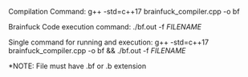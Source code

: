 Compilation Command:
  g++ -std=c++17 brainfuck_compiler.cpp -o bf

Brainfuck Code execution command:
  ./bf.out -f $FILENAME$

Single command for running and execution:
  g++ -std=c++17 brainfuck_compiler.cpp -o bf && ./bf.out -f $FILENAME$
  
  *NOTE: File must have .bf or .b extension
